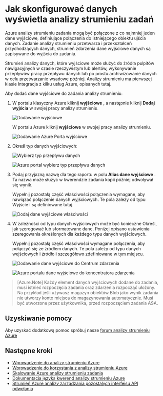 <properties 
    pageTitle="Jak skonfigurować danych wyświetla dla zadań analizy strumieniu | Microsoft Azure" 
    description="Konfigurowanie wyjściowe dla zadań analizy strumieniu | Nauka segmentu ścieżki."
    keywords="dane wyjściowe, przenoszenia danych"
    documentationCenter=""
    services="stream-analytics"
    authors="jeffstokes72" 
    manager="jhubbard" 
    editor="cgronlun"/>

<tags 
    ms.service="stream-analytics" 
    ms.devlang="na" 
    ms.topic="article" 
    ms.tgt_pltfrm="na" 
    ms.workload="data-services" 
    ms.date="09/26/2016" 
    ms.author="jeffstok"/> 

# <a name="how-to-configure-data-outputs-for-stream-analytics-jobs"></a>Jak skonfigurować danych wyświetla analizy strumieniu zadań

Azure analizy strumieniu zadania mogą być połączone z co najmniej jeden dane wyjściowe, definiujące połączenia do istniejącego obiektu ujścia danych. Zadanie analizy strumieniu przetwarza i przekształceń przychodzących danych, strumień zdarzenia dane wyjściowe danych są zapisywane do wyjścia do zadania.

Strumień analizy danych, które wyjściowe może służyć do źródła pulpitów nawigacyjnych w czasie rzeczywistym lub alertów, wykonywanie przepływów pracy przepływu danych lub po prostu archiwizowanie danych w celu przetwarzanie wsadowe później. Analizy strumieniu ma pierwszej klasie Integracja z kilku usług Azure, opisanych tutaj.

Aby dodać dane wyjściowe do zadania analizy strumieniu:

1. W portalu klasyczny Azure kliknij **wyjściowe** , a następnie kliknij **Dodaj wyjścia** w swojej pracy analizy strumieniu.

    ![Dodawanie wyjściowe](./media/stream-analytics-add-outputs/1-stream-analytics-add-outputs.png)  

    W portalu Azure kliknij **wyjściowe** w swojej pracy analizy strumieniu.

    ![Dodawanie Azure Porta wyjściowe](./media/stream-analytics-add-outputs/5-stream-analytics-add-outputs.png)

2. Określ typ danych wyjściowych:

    ![Wybierz typ przepływu danych](./media/stream-analytics-add-outputs/2-stream-analytics-add-outputs.png)  

    ![Azure portal wybierz typ przepływu danych](./media/stream-analytics-add-outputs/6-stream-analytics-add-outputs.png)

3. Podaj przyjazną nazwę dla tego raportu w polu **Alias dane wyjściowe** . Ta nazwa może służyć w kwerendzie zadania kopii później odwoływał się wynik.  
    
    Wypełnij pozostałą część właściwości połączenia wymagane, aby nawiązać połączenie danych wyjściowych.  Te pola zależy od typu Wyjście i są definiowane tutaj.  

    ![Dodaj dane wyjściowe właściwości](./media/stream-analytics-add-outputs/3-stream-analytics-add-outputs.png)  

4. W zależności od typu danych wyjściowych może być konieczne Określ, jak szeregować lub sformatowane dane. Poniżej opisano ustawienia szeregowania określonych dla każdego typu danych wyjściowych.

    Wypełnij pozostałą część właściwości wymagane połączenia, aby połączyć się ze źródłem danych. Te pola zależy od typu danych wejściowych i źródło i szczegółowo zdefiniowane [w tym miejscu](stream-analytics-create-a-job.md).  

    ![Dodawanie dane wyjściowe do Centrum zdarzenia](./media/stream-analytics-add-outputs/4-stream-analytics-add-outputs.png)  

    ![Azure portalu dane wyjściowe do koncentratora zdarzenia](./media/stream-analytics-add-outputs/7-stream-analytics-add-outputs.png)  

> [Azure.Note] Każdy element danych wyjściowych dodane do zadania, musi istnieć rozpoczęcia zadania oraz zdarzenia rozpocząć ułożony. Na przykład jeśli używasz magazyn obiektów Blob jako wynik zadania nie utworzy konto miejsca do magazynowania automatycznie. Musi być utworzone przez użytkownika, przed rozpoczęciem zadania ASA.

## <a name="get-help"></a>Uzyskiwanie pomocy
Aby uzyskać dodatkową pomoc spróbuj nasze [forum analizy strumieniu Azure](https://social.msdn.microsoft.com/Forums/en-US/home?forum=AzureStreamAnalytics)

## <a name="next-steps"></a>Następne kroki

- [Wprowadzenie do analizy strumieniu Azure](stream-analytics-introduction.md)
- [Wprowadzenie do korzystania z analizy strumieniu Azure](stream-analytics-get-started.md)
- [Skalowanie Azure analizy strumieniu zadania](stream-analytics-scale-jobs.md)
- [Dokumentacja języka kwerend analizy strumieniu Azure](https://msdn.microsoft.com/library/azure/dn834998.aspx)
- [Strumień Azure analizy zarządzania pozostałych interfejsu API odwołania](https://msdn.microsoft.com/library/azure/dn835031.aspx)
